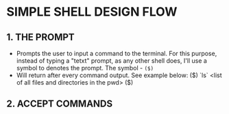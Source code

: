 # SIMPLE SHELL DESIGN FLOW

## 1. THE PROMPT
* Prompts the user to input a command to the terminal. For this purpose, instead of typing a "tetxt" prompt, as any other shell does, I'll use a symbol to denotes the prompt.
The symbol - `($) `
* Will return after every command output. See example below:
	($) `ls`
	<list of all files and directories in the pwd>
	($) 
## 2. ACCEPT COMMANDS
